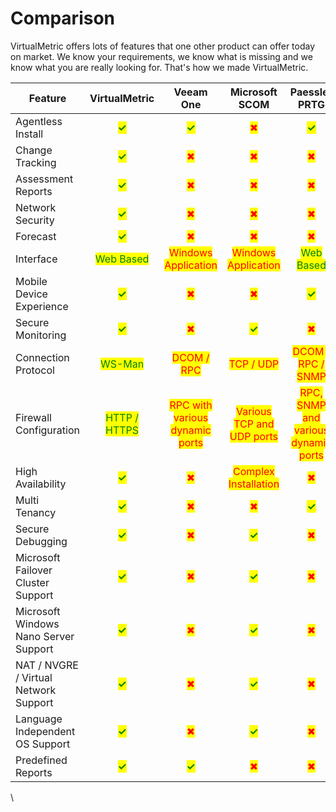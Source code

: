 # Comparison

VirtualMetric offers lots of features that one other product can offer today on market. We know your requirements, we know what is missing and we know what you are really looking for. That's how we made VirtualMetric.

<table data-full-width="false"><thead><tr><th width="178">Feature</th><th width="144" align="center">VirtualMetric</th><th width="124" align="center">Veeam One</th><th width="159" align="center">Microsoft SCOM</th><th align="center">Paessler PRTG</th></tr></thead><tbody><tr><td>Agentless Install</td><td align="center"><mark style="color:green;"><strong>✓</strong></mark></td><td align="center"><mark style="color:green;"><strong>✓</strong></mark></td><td align="center"><mark style="color:red;">✖︎</mark></td><td align="center"><mark style="color:green;"><strong>✓</strong></mark></td></tr><tr><td>Change Tracking</td><td align="center"><mark style="color:green;"><strong>✓</strong></mark></td><td align="center"><mark style="color:red;">✖︎</mark></td><td align="center"><mark style="color:red;">✖︎</mark></td><td align="center"><mark style="color:red;">✖︎</mark></td></tr><tr><td>Assessment Reports</td><td align="center"><mark style="color:green;"><strong>✓</strong></mark></td><td align="center"><mark style="color:red;">✖︎</mark></td><td align="center"><mark style="color:red;">✖︎</mark></td><td align="center"><mark style="color:red;">✖︎</mark></td></tr><tr><td>Network Security</td><td align="center"><mark style="color:green;"><strong>✓</strong></mark></td><td align="center"><mark style="color:red;">✖︎</mark></td><td align="center"><mark style="color:red;">✖︎</mark></td><td align="center"><mark style="color:red;">✖︎</mark></td></tr><tr><td>Forecast</td><td align="center"><mark style="color:green;"><strong>✓</strong></mark></td><td align="center"><mark style="color:red;">✖︎</mark></td><td align="center"><mark style="color:red;">✖︎</mark></td><td align="center"><mark style="color:red;">✖︎</mark></td></tr><tr><td>Interface</td><td align="center"><mark style="color:green;">Web Based</mark></td><td align="center"><mark style="color:red;">Windows Application</mark></td><td align="center"><mark style="color:red;">Windows Application</mark></td><td align="center"><mark style="color:green;">Web Based</mark></td></tr><tr><td>Mobile Device Experience</td><td align="center"><mark style="color:green;"><strong>✓</strong></mark></td><td align="center"><mark style="color:red;">✖︎</mark></td><td align="center"><mark style="color:red;">✖︎</mark></td><td align="center"><mark style="color:green;"><strong>✓</strong></mark></td></tr><tr><td>Secure Monitoring</td><td align="center"><mark style="color:green;"><strong>✓</strong></mark></td><td align="center"><mark style="color:red;">✖︎</mark></td><td align="center"><mark style="color:green;"><strong>✓</strong></mark></td><td align="center"><mark style="color:red;">✖︎</mark></td></tr><tr><td>Connection Protocol</td><td align="center"><mark style="color:green;">WS-Man</mark></td><td align="center"><mark style="color:red;">DCOM / RPC</mark></td><td align="center"><mark style="color:red;">TCP / UDP</mark></td><td align="center"><mark style="color:red;">DCOM / RPC / SNMP</mark></td></tr><tr><td>Firewall Configuration</td><td align="center"><mark style="color:green;">HTTP / HTTPS</mark></td><td align="center"><mark style="color:red;">RPC with various dynamic ports</mark></td><td align="center"><mark style="color:red;">Various TCP and UDP ports</mark></td><td align="center"><mark style="color:red;">RPC, SNMP and various dynamic ports</mark></td></tr><tr><td>High Availability</td><td align="center"><mark style="color:green;"><strong>✓</strong></mark></td><td align="center"><mark style="color:red;">✖︎</mark></td><td align="center"><mark style="color:red;">Complex Installation</mark></td><td align="center"><mark style="color:red;">✖︎</mark></td></tr><tr><td>Multi Tenancy</td><td align="center"><mark style="color:green;"><strong>✓</strong></mark></td><td align="center"><mark style="color:red;">✖︎</mark></td><td align="center"><mark style="color:red;">✖︎</mark></td><td align="center"><mark style="color:green;"><strong>✓</strong></mark></td></tr><tr><td>Secure Debugging</td><td align="center"><mark style="color:green;"><strong>✓</strong></mark></td><td align="center"><mark style="color:red;">✖︎</mark></td><td align="center"><mark style="color:green;"><strong>✓</strong></mark></td><td align="center"><mark style="color:red;">✖︎</mark></td></tr><tr><td>Microsoft Failover Cluster Support</td><td align="center"><mark style="color:green;"><strong>✓</strong></mark></td><td align="center"><mark style="color:red;">✖︎</mark></td><td align="center"><mark style="color:green;"><strong>✓</strong></mark></td><td align="center"><mark style="color:red;">✖︎</mark></td></tr><tr><td>Microsoft Windows Nano Server Support</td><td align="center"><mark style="color:green;"><strong>✓</strong></mark></td><td align="center"><mark style="color:red;">✖︎</mark></td><td align="center"><mark style="color:green;"><strong>✓</strong></mark></td><td align="center"><mark style="color:red;">✖︎</mark></td></tr><tr><td>NAT / NVGRE / Virtual Network Support</td><td align="center"><mark style="color:green;"><strong>✓</strong></mark></td><td align="center"><mark style="color:red;">✖︎</mark></td><td align="center"><mark style="color:green;"><strong>✓</strong></mark></td><td align="center"><mark style="color:red;">✖︎</mark></td></tr><tr><td>Language Independent OS Support</td><td align="center"><mark style="color:green;"><strong>✓</strong></mark></td><td align="center"><mark style="color:red;">✖︎</mark></td><td align="center"><mark style="color:green;"><strong>✓</strong></mark></td><td align="center"><mark style="color:red;">✖︎</mark></td></tr><tr><td>Predefined Reports</td><td align="center"><mark style="color:green;"><strong>✓</strong></mark></td><td align="center"><mark style="color:green;"><strong>✓</strong></mark></td><td align="center"><mark style="color:red;">✖︎</mark></td><td align="center"><mark style="color:red;">✖︎</mark></td></tr></tbody></table>

\
